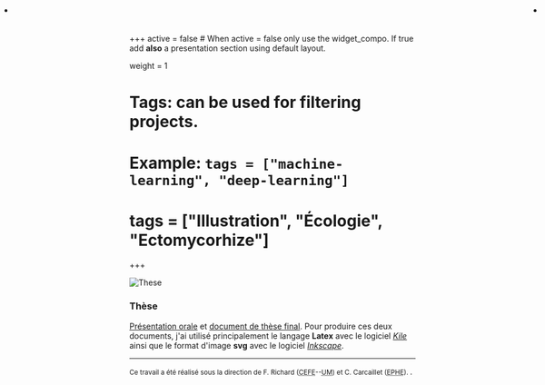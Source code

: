 +++
active = false #  When active = false only use the widget_compo. If true add **also** a presentation section using default layout.

weight = 1

# Tags: can be used for filtering projects.
# Example: `tags = ["machine-learning", "deep-learning"]`
# tags = ["Illustration", "Écologie", "Ectomycorhize"]
+++

<ul style="position: absolute; top: 0px; left: 0px; margin-right:4px;">
    <li> <a href="/doc/pdfs/pres_These.pdf" title="Présentation pdf de ma thèse"><i class="far fa-images fa-lg"></i></a> </li>
</ul>


<ul style="position: absolute; top: 0px; right: 0px; margin-right:4px;">
    <li> <a href="/doc/pdfs/These_Adrien_Taudiere.pdf" title="PDF de ma thèse"><i class="far fa-file-pdf fa-lg"></i></a> </li>
</ul>

![These](/img/Illustration/these/these_mini.webp)

### Thèse <i class="fas fa-user-graduate"></i>

[Présentation orale](/doc/pdfs/pres_These.pdf) et [document de thèse final](/doc/pdfs/These_Adrien_Taudiere.pdf). Pour produire ces deux documents, j'ai utilisé principalement le langage **Latex** avec le logiciel [*Kile*](https://kile.sourceforge.io) ainsi que le format d'image **svg** avec le logiciel [*Inkscape*](http://inkscape.org/).

---

<small class="text-muted"> Ce travail a été réalisé sous la direction de F. Richard (<abbr Title="Centre d'Écologie Fonctionnelle et Évolutive">CEFE</abbr>--<abbr Title="Université de Montpellier">UM</abbr>) et C. Carcaillet (<abbr Title="École Pratique des Hautes Études">EPHE</abbr>). </small>.
